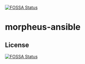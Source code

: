 [![FOSSA Status](https://app.fossa.com/api/projects/git%2Bgithub.com%2Ftechnologent%2Fmorpheus-ansible.svg?type=shield)](https://app.fossa.com/projects/git%2Bgithub.com%2Ftechnologent%2Fmorpheus-ansible?ref=badge_shield)

# morpheus-ansible

## License
[![FOSSA Status](https://app.fossa.com/api/projects/git%2Bgithub.com%2Ftechnologent%2Fmorpheus-ansible.svg?type=large)](https://app.fossa.com/projects/git%2Bgithub.com%2Ftechnologent%2Fmorpheus-ansible?ref=badge_large)